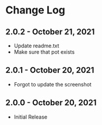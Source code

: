 # Change Log

## 2.0.2 - October 21, 2021
- Update readme.txt
- Make sure that pot exists

## 2.0.1 - October 20, 2021
- Forgot to update the screenshot

## 2.0.0 - October 20, 2021
- Initial Release